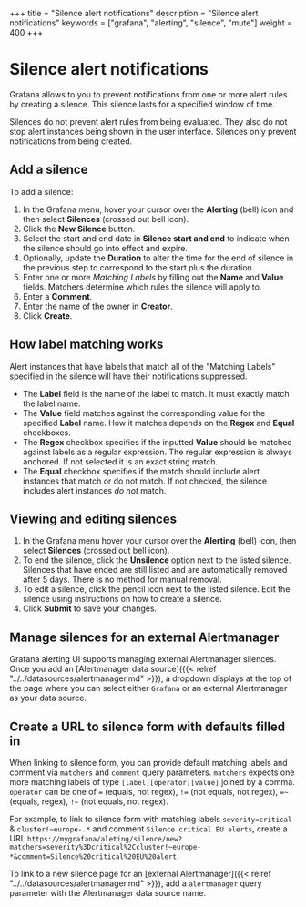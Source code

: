 +++
title = "Silence alert notifications"
description = "Silence alert notifications"
keywords = ["grafana", "alerting", "silence", "mute"]
weight = 400
+++

# Silence alert notifications

Grafana allows to you to prevent notifications from one or more alert rules by creating a silence. This silence lasts for a specified window of time.

Silences do not prevent alert rules from being evaluated. They also do not stop alert instances being shown in the user interface. Silences only prevent notifications from being created.

## Add a silence

To add a silence:

1. In the Grafana menu, hover your cursor over the **Alerting** (bell) icon and then select **Silences** (crossed out bell icon).
1. Click the **New Silence** button.
1. Select the start and end date in **Silence start and end** to indicate when the silence should go into effect and expire.
1. Optionally, update the **Duration** to alter the time for the end of silence in the previous step to correspond to the start plus the duration.
1. Enter one or more *Matching Labels* by filling out the **Name** and **Value** fields. Matchers determine which rules the silence will apply to.
1. Enter a **Comment**.
1. Enter the name of the owner in **Creator**.
1. Click **Create**.

## How label matching works

Alert instances that have labels that match all of the "Matching Labels" specified in the silence will have their notifications suppressed.

- The **Label** field is the name of the label to match. It must exactly match the label name.
- The **Value** field matches against the corresponding value for the specified **Label** name. How it matches depends on the **Regex** and **Equal** checkboxes.
- The **Regex** checkbox specifies if the inputted **Value** should be matched against labels as a regular expression. The regular expression is always anchored. If not selected it is an exact string match.
- The **Equal** checkbox specifies if the match should include alert instances that match or do not match. If not checked, the silence includes alert instances _do not_ match.

## Viewing and editing silences

1. In the Grafana menu hover your cursor over the **Alerting** (bell) icon, then select **Silences** (crossed out bell icon).
1. To end the silence, click the **Unsilence** option next to the listed silence. Silences that have ended are still listed and are automatically removed after 5 days. There is no method for manual removal.
1. To edit a silence, click the pencil icon next to the listed silence. Edit the silence using instructions on how to create a silence.
1. Click **Submit** to save your changes.

## Manage silences for an external Alertmanager

Grafana alerting UI supports managing external Alertmanager silences. Once you add an [Alertmanager data source]({{< relref "../../datasources/alertmanager.md" >}}), a dropdown displays at the top of the page where you can select either `Grafana` or an external Alertmanager as your data source. 

## Create a URL to silence form with defaults filled in

When linking to silence form, you can provide default matching labels and comment via `matchers` and `comment` query parameters. `matchers` expects one more matching labels of type `[label][operator][value]` joined by a comma. `operator` can be one of `=` (equals, not regex), `!=` (not equals, not regex), `=~` (equals, regex), `!~` (not equals, not regex).

For example, to link to silence form with matching labels `severity=critical` & `cluster!~europe-.*` and comment `Silence critical EU alerts`, create a URL `https://mygrafana/aleting/silence/new?matchers=severity%3Dcritical%2Ccluster!~europe-*&comment=Silence%20critical%20EU%20alert`. 

To link to a new silence page for an [external Alertmanager]({{< relref "../../datasources/alertmanager.md" >}}), add a `alertmanager` query parameter with the Alertmanager data source name.
